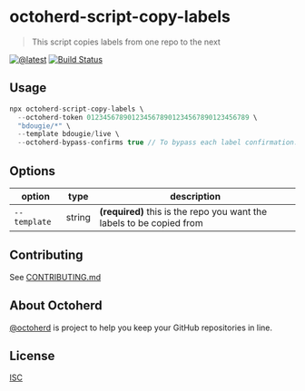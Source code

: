 # octoherd-script-copy-labels

> This script copies labels from one repo to the next

[![@latest](https://img.shields.io/npm/v/octoherd-script-copy-labels.svg)](https://www.npmjs.com/package/octoherd-script-copy-labels)
[![Build Status](https://github.com/bdougie/octoherd-script-copy-labels/workflows/Test/badge.svg)](https://github.com/bdougie/octoherd-script-copy-labels/actions?query=workflow%3ATest+branch%3Amain)

## Usage

```js
npx octoherd-script-copy-labels \
  --octoherd-token 0123456789012345678901234567890123456789 \
  "bdougie/*" \
  --template bdougie/live \
  --octoherd-bypass-confirms true // To bypass each label confirmation.
```
## Options

| option       | type   | description                                                           |
| ------------ | ------ | --------------------------------------------------------------------- |
| `--template` | string | **(required)** this is the repo you want the labels to be copied from |

## Contributing

See [CONTRIBUTING.md](CONTRIBUTING.md)

## About Octoherd

[@octoherd](https://github.com/octoherd/) is project to help you keep your GitHub repositories in line.

## License

[ISC](LICENSE.md)
